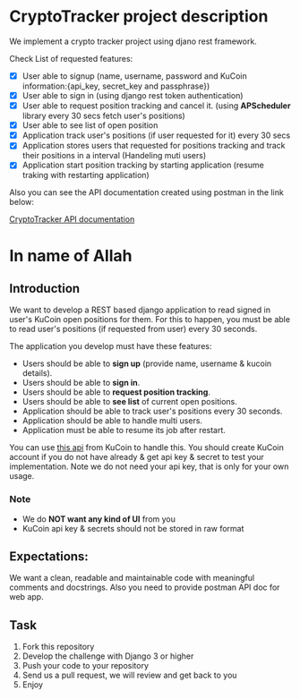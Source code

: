 # CryptoTracker project description
We implement a crypto tracker project using djano rest framework. 

Check List of requested features:
- [x] User able to signup (name, username, password and KuCoin information:{api_key, secret_key and passphrase}) 
- [x] User able to sign in (using django rest token authentication)
- [x] User able to request position tracking and cancel it. (using **APScheduler** library every 30 secs fetch user's positions)
- [x] User able to see list of open position
- [x] Application track user's positions (if user requested for it) every 30 secs
- [x] Application stores users that requested for positions tracking and track their positions in a interval (Handeling muti users)
- [x] Application start position tracking by starting application (resume traking with restarting application)

Also you can see the API documentation created using postman in the link below:

[CryptoTracker API documentation](https://documenter.getpostman.com/view/2983315/UzR1L3Ai)



# In name of Allah

## Introduction
We want to develop a REST based django application to read signed in user's KuCoin open positions for them. For this to happen, you must be able to read user's positions (if requested from user) every 30 seconds. 

The application you develop must have these features:
- Users should be able to **sign up** (provide name, username & kucoin details).
- Users should be able to **sign in**.
- Users should be able to **request position tracking**.
- Users should be able to **see list** of current open positions.
- Application should be able to track user's positions every 30 seconds.
- Application should be able to handle multi users.
- Application must be able to resume its job after restart.

You can use [this api](https://docs.kucoin.com/#list-accounts) from KuCoin to handle this. You should create KuCoin account if you do not have already & get api key & secret to test your implementation. Note we do not need your api key, that is only for your own usage.

### Note
- We do **NOT want any kind of UI** from you 
- KuCoin api key & secrets should not be stored in raw format
 
 
## Expectations:
We want a clean, readable and maintainable code with meaningful comments and docstrings. Also you need to provide postman API doc for web app. 

## Task
1. Fork this repository
2. Develop the challenge with Django 3 or higher
3. Push your code to your repository
4. Send us a pull request, we will review and get back to you
5. Enjoy 
